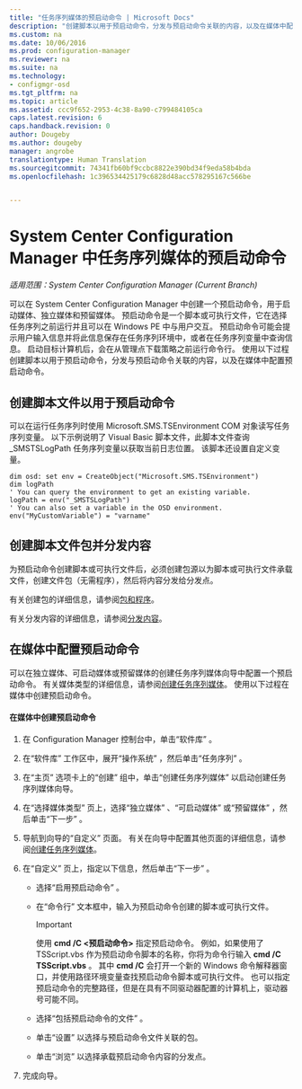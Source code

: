 ```yaml
---
title: "任务序列媒体的预启动命令 | Microsoft Docs"
description: "创建脚本以用于预启动命令，分发与预启动命令关联的内容，以及在媒体中配置预启动命令。"
ms.custom: na
ms.date: 10/06/2016
ms.prod: configuration-manager
ms.reviewer: na
ms.suite: na
ms.technology:
- configmgr-osd
ms.tgt_pltfrm: na
ms.topic: article
ms.assetid: ccc9f652-2953-4c38-8a90-c799484105ca
caps.latest.revision: 6
caps.handback.revision: 0
author: Dougeby
ms.author: dougeby
manager: angrobe
translationtype: Human Translation
ms.sourcegitcommit: 74341fb60bf9ccbc8822e390bd34f9eda58b4bda
ms.openlocfilehash: 1c396534425179c6828d48acc578295167c566be


---
```

# <a name="prestart-commands-for-task-sequence-media-in-system-center-configuration-manager"></a>System Center Configuration Manager 中任务序列媒体的预启动命令

*适用范围：System Center Configuration Manager (Current Branch)*

可以在 System Center Configuration Manager 中创建一个预启动命令，用于启动媒体、独立媒体和预留媒体。 预启动命令是一个脚本或可执行文件，它在选择任务序列之前运行并且可以在 Windows PE 中与用户交互。 预启动命令可能会提示用户输入信息并将此信息保存在任务序列环境中，或者在任务序列变量中查询信息。 启动目标计算机后，会在从管理点下载策略之前运行命令行。 使用以下过程创建脚本以用于预启动命令，分发与预启动命令关联的内容，以及在媒体中配置预启动命令。  

## <a name="create-a-script-file-to-use-for-the-prestart-command"></a>创建脚本文件以用于预启动命令  
 可以在运行任务序列时使用 Microsoft.SMS.TSEnvironment COM 对象读写任务序列变量。 以下示例说明了 Visual Basic 脚本文件，此脚本文件查询 _SMSTSLogPath 任务序列变量以获取当前日志位置。 该脚本还设置自定义变量。  

```  
dim osd: set env = CreateObject("Microsoft.SMS.TSEnvironment")  
dim logPath  
' You can query the environment to get an existing variable.  
logPath = env("_SMSTSLogPath")  
' You can also set a variable in the OSD environment.  
env("MyCustomVariable") = "varname"  
```  

## <a name="create-a-package-for-the-script-file-and-distribute-the-content"></a>创建脚本文件包并分发内容  
 为预启动命令创建脚本或可执行文件后，必须创建包源以为脚本或可执行文件承载文件，创建文件包（无需程序），然后将内容分发给分发点。  

 有关创建包的详细信息，请参阅[包和程序](../../apps/deploy-use/packages-and-programs.md)。  

 有关分发内容的详细信息，请参阅[分发内容](../../core/servers/deploy/configure/deploy-and-manage-content.md#bkmk_distribute)。  

## <a name="configure-the-prestart-command-in-media"></a>在媒体中配置预启动命令  
 可以在独立媒体、可启动媒体或预留媒体的创建任务序列媒体向导中配置一个预启动命令。 有关媒体类型的详细信息，请参阅[创建任务序列媒体](../deploy-use/create-task-sequence-media.md)。 使用以下过程在媒体中创建预启动命令。  

#### <a name="to-create-a-prestart-command-in-media"></a>在媒体中创建预启动命令  

1.  在 Configuration Manager 控制台中，单击“软件库” 。  

2.  在“软件库”  工作区中，展开“操作系统” ，然后单击“任务序列” 。  

3.  在“主页”  选项卡上的“创建”  组中，单击“创建任务序列媒体”  以启动创建任务序列媒体向导。  

4.  在“选择媒体类型”  页上，选择“独立媒体” 、“可启动媒体” 或“预留媒体” ，然后单击“下一步” 。  

5.  导航到向导的“自定义”  页面。 有关在向导中配置其他页面的详细信息，请参阅[创建任务序列媒体](../deploy-use/create-task-sequence-media.md)。  

6.  在“自定义”  页上，指定以下信息，然后单击“下一步” 。  

    -   选择“启用预启动命令” 。  

    -   在“命令行”  文本框中，输入为预启动命令创建的脚本或可执行文件。  

        > [!IMPORTANT]  
        >  使用 **cmd /C <预启动命令\>** 指定预启动命令。 例如，如果使用了 TSScript.vbs 作为预启动命令脚本的名称，你将为命令行输入 **cmd /C TSScript.vbs** 。 其中 **cmd /C** 会打开一个新的 Windows 命令解释器窗口，并使用路径环境变量查找预启动命令脚本或可执行文件。 也可以指定预启动命令的完整路径，但是在具有不同驱动器配置的计算机上，驱动器号可能不同。  

    -   选择“包括预启动命令的文件” 。  

    -   单击“设置”  以选择与预启动命令文件关联的包。  

    -   单击“浏览”  以选择承载预启动命令内容的分发点。  

7.  完成向导。  



<!--HONumber=Dec16_HO3-->


